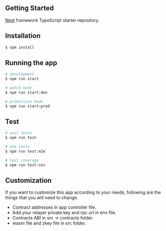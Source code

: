 ## Getting Started

[Nest](https://github.com/nestjs/nest) framework TypeScript starter repository.

## Installation

```bash
$ npm install
```

## Running the app

```bash
# development
$ npm run start

# watch mode
$ npm run start:dev

# production mode
$ npm run start:prod
```

## Test

```bash
# unit tests
$ npm run test

# e2e tests
$ npm run test:e2e

# test coverage
$ npm run test:cov
```


## Customization

If you want to customize this app according to your needs, following are the things that you will need to change.

- Contract addresses in app controller file.
- Add your relayer private key and rpc url in env file.
- Contracts ABI in  src -> contracts folder.
- wasm file and zkey file in src folder.